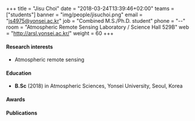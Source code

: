 ﻿+++
title = "Jisu Choi"
date = "2018-03-24T13:39:46+02:00"
teams = ["students"]
banner = "img/people/jisuchoi.png"
email = "js4975@yonsei.ac.kr"
job = "Combined M.S./Ph.D. student"
phone = "--"
room = "Atmospheric Remote Sensing Laboratory / Science Hall 529B"
web = "http://arsl.yonsei.ac.kr/"
weight = 60
+++

#### Research interests
+ Atmospheric remote sensing

#### Education
 + **B.Sc** (2018) in Atmospheric Sciences, Yonsei University, Seoul, Korea

#### Awards


#### Publications

